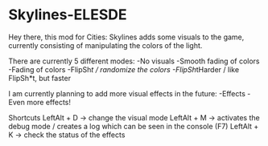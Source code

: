 # Skylines-ELESDE
Hey there, this mod for Cities: Skylines adds some visuals to the game, currently consisting of manipulating the colors of the light. 

There are currently 5 different modes: 
-No visuals 
-Smooth fading of colors 
-Fading of colors 
-FlipSh*t / randomize the colors 
-FlipSh*tHarder / like FlipSh*t, but faster 

I am currently planning to add more visual effects in the future: 
-Effects 
-Even more effects! 

Shortcuts 
LeftAlt + D -> change the visual mode 
LeftAlt + M -> activates the debug mode / creates a log which can be seen in the console (F7) 
LeftAlt + K -> check the status of the effects
